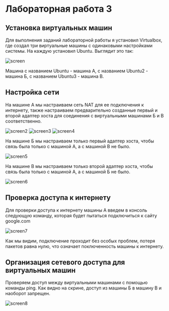 # Лабораторная работа 3
## Установка виртуальных машин
Для выполнения заданий лабораторной работы я установил Virtualbox, где создал три виртуальные машины с одинаковыми настройками системы. На каждую установил Ubuntu. Выглядит это так:

![screen](https://github.com/cs-itmo-2023/lab-3-dellup/blob/main/1.png)

Машина с названием Ubuntu - машина А, с названием Ubuntu2 - машина Б, с названием Ubuntu3 - машина В.
## Настройка сети
На машине А мы настраиваем сеть NAT для ее подключения к интернету, также настраиваем предварительно созданные первый и второй адаптер хоста для соединения с виртуальными машинами Б и В соответственно.

![screen2](https://github.com/cs-itmo-2023/lab-3-dellup/blob/main/2.png)
![screen3](https://github.com/cs-itmo-2023/lab-3-dellup/blob/main/3.png)
![screen4](https://github.com/cs-itmo-2023/lab-3-dellup/blob/main/4.png)

На машине Б мы настраиваем только первый адаптер хоста, чтобы связь была только с машиной А, а с машиной В не было.

![screen5](https://github.com/cs-itmo-2023/lab-3-dellup/blob/main/5.png)

На машине В мы настраиваем только второй адаптер хоста, чтобы связь была только с машиной А, а с машиной Б не было.

![screen6](https://github.com/cs-itmo-2023/lab-3-dellup/blob/main/6.png)

## Проверка доступа к интернету
Для проверки доступа к интернету машины А введем в консоль следующую команду, которая будет пытаться подключиться к сайту google.com

![screen7](https://github.com/cs-itmo-2023/lab-3-dellup/blob/main/7.png)

Как мы видим, подключение проходит без особых проблем, потеря пакетов равна нулю, что означает поключенность машины к интернету.
## Организация сетевого доступа для виртуальных машин
Проверяем доступ между виртуальными машинами с помощью команды ping. Как видно на скрине, доступ из машины Б в машину В и наоборот запрещен.

![screen8](https://github.com/cs-itmo-2023/lab-3-dellup/blob/main/8.png)
